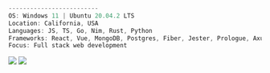 ```ts
-------------------------
OS: Windows 11 | Ubuntu 20.04.2 LTS
Location: California, USA
Languages: JS, TS, Go, Nim, Rust, Python
Frameworks: React, Vue, MongoDB, Postgres, Fiber, Jester, Prologue, Axum
Focus: Full stack web development
```

![](https://github-readme-stats.vercel.app/api?username=debonairfox&show_icons=true&theme=dark&line_height=40)
![](https://github-readme-stats.vercel.app/api/top-langs/?username=debonairfox&hide=css,html,ejs,scss&theme=dark)

